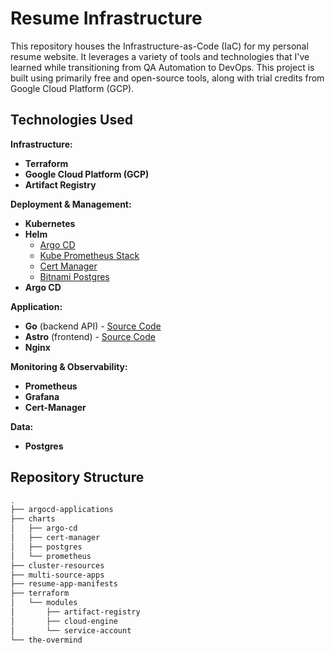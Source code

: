 # Resume Infrastructure

This repository houses the Infrastructure-as-Code (IaC) for my personal resume website. It leverages a variety of tools and technologies that I've learned while transitioning from QA Automation to DevOps. This project is built using primarily free and open-source tools, along with trial credits from Google Cloud Platform (GCP).

## Technologies Used

**Infrastructure:**

- **Terraform**
- **Google Cloud Platform (GCP)**
- **Artifact Registry**

**Deployment & Management:**

- **Kubernetes**
- **Helm**
  - [Argo CD](https://artifacthub.io/packages/helm/argo/argo-cd)
  - [Kube Prometheus Stack](https://artifacthub.io/packages/helm/prometheus-community/kube-prometheus-stack)
  - [Cert Manager](https://artifacthub.io/packages/helm/jetstack/cert-manager)
  - [Bitnami Postgres](https://artifacthub.io/packages/helm/bitnami/postgresql)
- **Argo CD**

**Application:**

- **Go** (backend API) - [Source Code](https://github.com/Black-And-White-Club/resume-backend)
- **Astro** (frontend) - [Source Code](https://github.com/Black-And-White-Club/resume-frontend)
- **Nginx**

**Monitoring & Observability:**

- **Prometheus**
- **Grafana**
- **Cert-Manager**

**Data:**

- **Postgres**

## Repository Structure

```bash
.
├── argocd-applications
├── charts
│   ├── argo-cd
│   ├── cert-manager
│   ├── postgres
│   └── prometheus
├── cluster-resources
├── multi-source-apps
├── resume-app-manifests
├── terraform
│   └── modules
│       ├── artifact-registry
│       ├── cloud-engine
│       └── service-account
└── the-overmind
```
